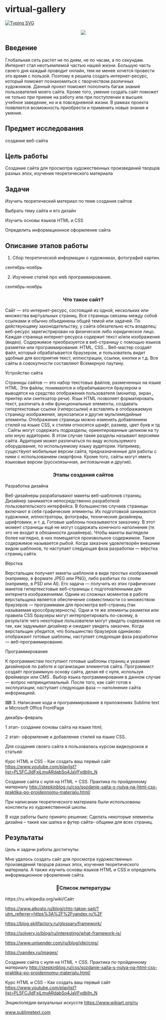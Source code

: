 # virtual-gallery


[![Typing SVG](https://readme-typing-svg.herokuapp.com?color=%2336BCF7&lines=Виртуальная+картинная+галерея)](https://git.io/typing-svg)

<p align="center">
  <img src="https://readme-typing-svg.demolab.com/?lines=Виртуальная+картинная+галерея&font=Fira%20Code&center=true&width=1000&height=100&size=40&duration=3500&pause=500">
</p>
 
## Введение
Глобальная сеть растет не по дням, не по часам, а по секундам. Интернет стал неотъемлемой частью нашей жизни. Большую часть своего дня каждый проводит онлайн, тем не менее хочется провести это время с пользой.  Поэтому я решила создать интернет-ресурс, который поможет познакомиться с творчеством различных художников. Данный проект поможет пополнить багаж знаний пользователей моего сайта.  Кроме того, умение создать сайт поможет не только при приеме на работу или при поступлении в высшее учебное заведение, но и в повседневной жизни. В рамках проекта появляется возможность приобрести и применить новые знания и умения. 

## Предмет исследования 
создание веб-сайта

## Цель работы
Создание сайта для просмотра художественных произведений творцов разных эпох, изучения теоретического материала

## Задачи
Изучить теоретический материал по теме создания сайтов

Выбрать тему сайта и его дизайн

Изучить основы языков HTML и CSS

Определить информационное оформление сайта

## Описание этапов работы
1.	Сбор теоретической информации о художниках, фотографий картин.

сентябрь-ноябрь

2.	Изучение статей про web программирование.

сентябрь-ноябрь

   <h3 align="center"> Что такое сайт?</h3>
     
 Сайт — это интернет-ресурс, состоящий из одной, нескольких или множества виртуальных страниц. Все страницы связаны между собой ссылками и обычно объединены общей темой или задачей. По действующему законодательству, у сайта обязательно есть владелец: веб-ресурс зарегистрирован на физическое либо юридическое лицо.
Каждая страница интернет-ресурса содержит текст и/или изображения (видео). Содержимое преобразуется в веб-страницу с помощью языков разметки или программирования: HTML, CSS… Веб-мастер создаёт файл, который обрабатывается браузером, и пользователь видит удобные для восприятия текст, иллюстрации, ссылки, кнопки и т.д. Все сайты в совокупности составляют Всемирную паутину.

Устройство сайта

Страницы сайтов — это набор текстовых файлов, размеченных на языке HTML. Эти файлы, понимаются и обрабатываются браузером и выводятся на средство отображения пользователя (монитор, экран , принтер или синтезатор речи). Язык HTML позволяет форматировать текст, различать в нём функциональные элементы, создавать гипертекстовые ссылки (гиперссылки) и вставлять в отображаемую страницу изображения, звукозаписи и другие мультимедийные элементы. 
Отображение страницы можно изменить добавлением стилей на языке CSS, к стилям относятся шрифт, размер, цвет букв и тд .
Сайты могут содержать подразделы, ориентированные целиком на ту или иную аудиторию. В этом случае такие разделы называют версиями сайта. Аудитория может различаться по виду используемого оборудования, по используемому языку аудитории. Например, существуют мобильные версии сайта, предназначенные для работы с ними с использованием смартфона. Кроме того, сайты могут иметь языковые версии (русскоязычная, англоязычная и другие).

  <h3 align="center">Этапы создания сайтов</h3>
  
Разработка дизайна 

Веб-дизайнеры разрабатывают макеты веб-шаблонов страниц. Дизайнер занимается непосредственно разработкой пользовательского интерфейса. В большинстве случаев страницы включают в себя графические элементы. Их подготовкой занимаются художники, иллюстраторы, фотографы, технические дизайнеры, шрифтовики, и т. д. Готовые шаблоны показываются заказчику. В этот момент страницы ещё не могут содержать конечного наполнения (тк это не входит в обязанности дизайнера). Чтобы макеты выглядели более наглядно, в них помещается произвольное содержимое. Такое содержимое называется рыбой. Когда заказчик удовлетворён внешним видом шаблонов, то наступает следующая фаза разработки — вёрстка страниц сайта.

Вёрстка

Верстальщик получает макеты шаблонов в виде простых изображений (например, в формате JPEG или PNG), либо разбитых по слоям (например, в PSD или AI). Его задача — получить из этих графических макетов гипертекстовые веб-страницы с подготовленными для интернета изображениями.
Одним из сложных моментов в работе верстальщика является обеспечение совместимости со множеством браузеров — программами для просмотра веб-страниц (так называемая кроссбраузерность). Одни и те же элементы разметки или правила CSS браузеры могут интерпретировать по-своему, в результате чего некоторые пользователи могут увидеть содержимое не так, как задумывал дизайнер и ожидает увидеть заказчик. Когда верстальщик убедится, что большинство браузеров одинаково отображают готовые шаблоны, наступает следующая фаза разработки — веб-программирование.

Программирование

К программистам поступают готовые шаблоны страниц и указания дизайнеров по работе и организации элементов сайта. Программист создаёт программную основу сайта, делая её с нуля, используя фреймворк  или CMS . Выбор языка программирования в данном случае — вопрос непринципиальный.
После того, как сайт готов к эксплуатации, наступает следующая фаза — наполнение сайта информацией.




⌨ 3.	Написание кода и программирование в приложениях Sublime text и Microsoft Office FrontPage

декабрь-февраль

1 этап- создание основы сайта на языке html;

2 этап- оформление и добавление стилей на языке CSS.

Для создания своего сайта я пользовалась курсом видеоуроков и статьей:

Курс HTML и CSS - Как создать ваш первый сайт https://www.youtube.com/playlist?list=PL5FCJIdFxiLmvARdabSo4JaVFvdblln_N

Создание сайта с нуля на HTML + CSS. Практика по пройденному материалу
http://stepkinblog.ru/css/sozdanie-sajta-s-nulya-na-html-css-praktika-po-projdennomu-materialu.html/

При написании теоретического материала были использованы конспекты из художественной школы.

В ходе работы было принято решение:
Сделать некоторые элементы дизайна – такие как шапка и футер сайта– общими для всех страниц.

## Результаты
Цель и задачи работы достигнуты:

Мне удалось создать сайт для просмотра художественных произведений творцов разных эпох, изучения теоретического материала. А также изучить основы языков HTML и CSS и определить информационное оформление сайта.
   
<p align="center">
  <h3 align="center">📖Список литературы</h3>
</p>
https://ru.wikipedia.org/wiki/Сайт

https://www.alkosto.ru/blog/chto-takoe-sajt/?utm_referrer=https%3A%2F%2Fyandex.ru%2F

https://blog.skillfactory.ru/glossary/framework/

https://solvery.io/blog/ru/interesting/what-framework-is/

https://www.unisender.com/ru/blog/idei/cms/

https://yandex.ru/images/

Создание сайта с нуля на HTML + CSS. Практика по пройденному материалу
http://stepkinblog.ru/css/sozdanie-sajta-s-nulya-na-html-css-praktika-po-projdennomu-materialu.html/

Курс HTML и CSS - Как создать ваш первый сайт https://www.youtube.com/playlist?list=PL5FCJIdFxiLmvARdabSo4JaVFvdblln_N

Энциклопедия визуальных искусств
https://www.wikiart.org/ru

www.sublimetext.com

